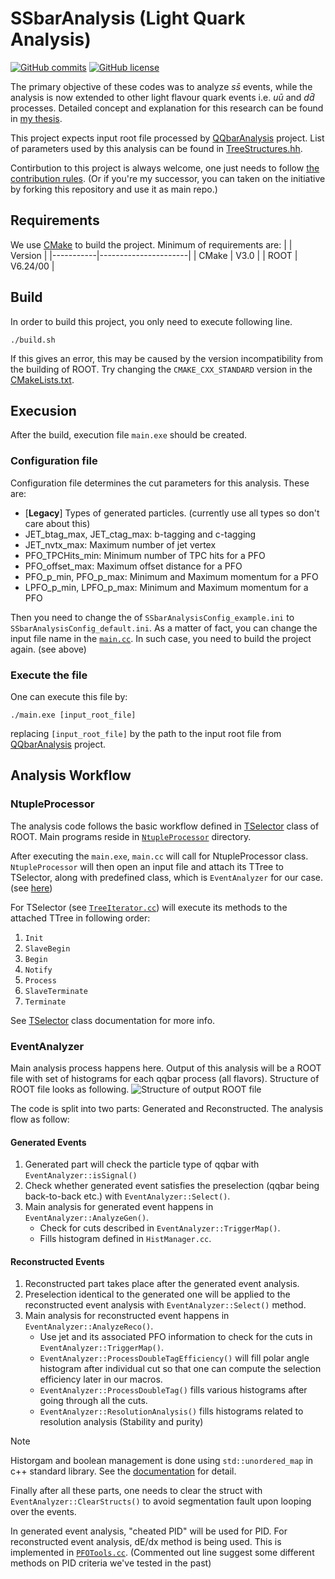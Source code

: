# SSbarAnalysis (Light Quark Analysis)
[![GitHub commits](https://img.shields.io/github/last-commit/yuichiok/SSbarAnalysis)](https://GitHub.com/yuichiok/SSbarAnalysis/commit)
[![GitHub license](https://img.shields.io/github/license/yuichiok/SSbarAnalysis)](https://github.com/yuichiok/SSbarAnalysis/blob/main/LICENSE)
<!---![CMake](https://img.shields.io/badge/CMake-%23008FBA.svg?style=for-the-badge&logo=cmake&logoColor=white)--->

The primary objective of these codes was to analyze $s\bar{s}$ events, while the analysis is now extended to other light flavour quark events i.e. $u\bar{u}$ and $d\bar{d}$ processes. Detailed concept and explanation for this research can be found in [my thesis](https://theses.fr/2024UPASP008).

This project expects input root file processed by [QQbarAnalysis](https://github.com/QQbarAnalysis/QQbarAnalysis) project.
List of parameters used by this analysis can be found in [TreeStructures.hh](https://github.com/yuichiok/SSbarAnalysis/blob/main/SSbarLibrary/include/TreeStructures.hh).

Contirbution to this project is always welcome, one just needs to follow [the contribution rules](https://github.com/yuichiok/SSbarAnalysis/blob/main/CONTRIBUTING.md). (Or if you're my successor, you can taken on the initiative by forking this repository and use it as main repo.)

## Requirements

We use [CMake](https://cmake.org) to build the project.
Minimum of requirements are:
|           | Version              |
|-----------|----------------------|
| CMake     | V3.0                 |
| ROOT      | V6.24/00             |

## Build
In order to build this project, you only need to execute following line.
```
./build.sh
```
If this gives an error, this may be caused by the version incompatibility from the building of ROOT.
Try changing the `CMAKE_CXX_STANDARD` version in the [CMakeLists.txt](https://github.com/yuichiok/SSbarAnalysis/blob/main/CMakeLists.txt#L12-L13).

## Execusion

After the build, execution file `main.exe` should be created.

### Configuration file

Configuration file determines the cut parameters for this analysis.
These are:
 - [**Legacy**] Types of generated particles. (currently use all types so don't care about this)
 - JET_btag_max, JET_ctag_max: b-tagging and c-tagging
 - JET_nvtx_max: Maximum number of jet vertex
 - PFO_TPCHits_min: Minimum number of TPC hits for a PFO
 - PFO_offset_max: Maximum offset distance for a PFO
 - PFO_p_min, PFO_p_max: Minimum and Maximum momentum for a PFO
 - LPFO_p_min, LPFO_p_max: Minimum and Maximum momentum for a PFO

Then you need to change the of `SSbarAnalysisConfig_example.ini` to `SSbarAnalysisConfig_default.ini`.
As a matter of fact, you can change the input file name in the [`main.cc`](https://github.com/yuichiok/SSbarAnalysis/blob/main/main.cc#L42).
In such case, you need to build the project again. (see above)

### Execute the file

One can execute this file by:
```
./main.exe [input_root_file]
```
replacing `[input_root_file]` by the path to the input root file from [QQbarAnalysis](https://github.com/QQbarAnalysis/QQbarAnalysis) project.

## Analysis Workflow

### NtupleProcessor

The analysis code follows the basic workflow defined in [TSelector](https://root.cern.ch/doc/master/classTSelector.html) class of ROOT.
Main programs reside in [`NtupleProcessor`](https://github.com/yuichiok/SSbarAnalysis/tree/main/NtupleProcessor) directory.

After executing the `main.exe`, `main.cc` will call for NtupleProcessor class.
`NtupleProcessor` will then open an input file and attach its TTree to TSelector, along with predefined class, which is `EventAnalyzer` for our case. (see [here](https://github.com/yuichiok/SSbarAnalysis/blob/main/NtupleProcessor/src/NtupleProcessor.cc#L38-L39))

For TSelector (see [`TreeIterator.cc`](https://github.com/yuichiok/SSbarAnalysis/blob/main/NtupleProcessor/src/TreeIterator.cc)) will execute its methods to the attached TTree in following order:

 1. `Init`
 2. `SlaveBegin`
 3. `Begin`
 4. `Notify`
 5. `Process`
 6. `SlaveTerminate`
 7. `Terminate`

 See [TSelector](https://root.cern.ch/doc/master/classTSelector.html) class documentation for more info.

 ### EventAnalyzer

 Main analysis process happens here.
 Output of this analysis will be a ROOT file with set of histograms for each qqbar process (all flavors). Structure of ROOT file looks as following.
 ![Structure of output ROOT file](https://github.com/yuichiok/SSbarAnalysis/blob/main/misc/rootbrowse_histograms.png?raw=true)
 
 The code is split into two parts: Generated and Reconstructed.
 The analysis flow as follow:
 
#### Generated Events
 1. Generated part will check the particle type of qqbar with `EventAnalyzer::isSignal()`
 2. Check whether generated event satisfies the preselection (qqbar being back-to-back etc.) with `EventAnalyzer::Select()`.
 3. Main analysis for generated event happens in `EventAnalyzer::AnalyzeGen()`.
    - Check for cuts described in `EventAnalyzer::TriggerMap()`.
    - Fills histogram defined in `HistManager.cc`.

#### Reconstructed Events
 1. Reconstructed part takes place after the generated event analysis.
 2. Preselection identical to the generated one will be applied to the reconstructed event analysis with `EventAnalyzer::Select()` method.
 3. Main analysis for reconstructed event happens in `EventAnalyzer::AnalyzeReco()`.
    - Use jet and its associated PFO information to check for the cuts in `EventAnalyzer::TriggerMap()`.
    - `EventAnalyzer::ProcessDoubleTagEfficiency()` will fill polar angle histogram after individual cut so that one can compute the selection efficiency later in our macros.
    - `EventAnalyzer::ProcessDoubleTag()` fills various histograms after going through all the cuts.
    - `EventAnalyzer::ResolutionAnalysis()` fills histograms related to resolution analysis (Stability and purity)

> [!NOTE]
> Historgam and boolean management is done using `std::unordered_map` in c++ standard library. See the [documentation](https://en.cppreference.com/w/cpp/container/unordered_map) for detail.

 Finally after all these parts, one needs to clear the struct with `EventAnalyzer::ClearStructs()` to avoid segmentation fault upon looping over the events.

 In generated event analysis, "cheated PID" will be used for PID. For reconstructed event analysis, dE/dx method is being used.
 This is implemented in [`PFOTools.cc`](https://github.com/yuichiok/SSbarAnalysis/blob/main/NtupleProcessor/src/PFOTools.cc#L248-L273). (Commented out line suggest some different methods on PID criteria we've tested in the past)